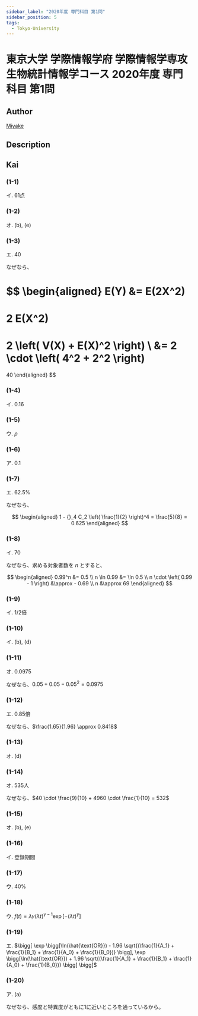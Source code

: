 ```yaml
---
sidebar_label: "2020年度 専門科目 第1問"
sidebar_position: 5
tags:
  - Tokyo-University
---
```

# 東京大学 学際情報学府 学際情報学専攻 生物統計情報学コース 2020年度 専門科目 第1問

## **Author**
[Miyake](https://miyake.github.io/exams/index.html)

## **Description**

## **Kai**
### (1-1)
イ. 61点

### (1-2)
オ. (b), (e)

### (1-3)
エ. 40

なぜなら、

$$
\begin{aligned}
E(Y)
&=
E(2X^2)
=
2 E(X^2)
=
2 \left( V(X) + E(X)^2 \right)
\\
&=
2 \cdot \left( 4^2 + 2^2 \right)
=
40
\end{aligned}
$$

### (1-4)
イ. 0.16

### (1-5)
ウ. $\rho$

### (1-6)
ア. 0.1

### (1-7)
エ. 62.5%

なぜなら、

$$
\begin{aligned}
1 - {}_4 C_2 \left( \frac{1}{2} \right)^4
= \frac{5}{8}
= 0.625
\end{aligned}
$$

### (1-8)
イ. 70

なぜなら、求める対象者数を $n$ とすると、

$$
\begin{aligned}
0.99^n &= 0.5
\\
n \ln 0.99 &= \ln 0.5
\\
n \cdot \left( 0.99 - 1 \right) &\approx - 0.69
\\
n &\approx 69
\end{aligned}
$$

### (1-9)
イ. 1/2倍

### (1-10)
イ. (b), (d)

### (1-11)
オ. 0.0975

なぜなら、$0.05 + 0.05 - 0.05^2 = 0.0975$

### (1-12)
エ. 0.85倍

なぜなら、$\frac{1.65}{1.96} \approx 0.8418$

### (1-13)
オ. (d)

### (1-14)
オ. 535人

なぜなら、$40 \cdot \frac{9}{10} + 4960 \cdot \frac{1}{10} = 532$

### (1-15)
オ. (b), (e)

### (1-16)
イ. 登録期間

### (1-17)
ウ. 40%

### (1-18)
ウ. $f(t) = \lambda \gamma (\lambda t)^{\gamma - 1} \exp[-(\lambda t)^{\gamma}]$

### (1-19)
エ. $\bigg[ \exp \bigg[\ln(\hat{\text{OR}}) - 1.96 \sqrt{(\frac{1}{A_1} + \frac{1}{B_1} + \frac{1}{A_0} + \frac{1}{B_0})} \bigg], \exp \bigg[\ln(\hat{\text{OR}}) + 1.96 \sqrt{(\frac{1}{A_1} + \frac{1}{B_1} + \frac{1}{A_0} + \frac{1}{B_0})} \bigg] \bigg]$

### (1-20)
ア. (a)

なぜなら、感度と特異度がともに1に近いところを通っているから。
